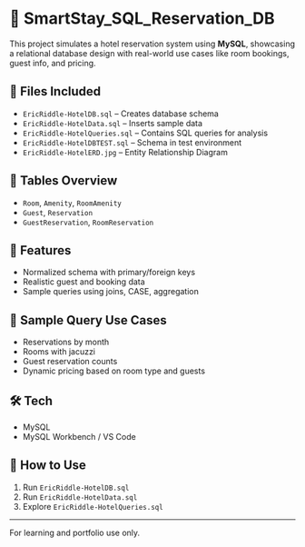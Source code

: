 # 🏨 SmartStay_SQL_Reservation_DB

This project simulates a hotel reservation system using **MySQL**, showcasing a relational database design with real-world use cases like room bookings, guest info, and pricing.

## 📁 Files Included
- `EricRiddle-HotelDB.sql` – Creates database schema
- `EricRiddle-HotelData.sql` – Inserts sample data
- `EricRiddle-HotelQueries.sql` – Contains SQL queries for analysis
- `EricRiddle-HotelDBTEST.sql` – Schema in test environment
- `EricRiddle-HotelERD.jpg` – Entity Relationship Diagram

## 🧱 Tables Overview
- `Room`, `Amenity`, `RoomAmenity`
- `Guest`, `Reservation`
- `GuestReservation`, `RoomReservation`

## 📌 Features
- Normalized schema with primary/foreign keys
- Realistic guest and booking data
- Sample queries using joins, CASE, aggregation

## 🧠 Sample Query Use Cases
- Reservations by month
- Rooms with jacuzzi
- Guest reservation counts
- Dynamic pricing based on room type and guests

## 🛠 Tech
- MySQL
- MySQL Workbench / VS Code

## 🚀 How to Use
1. Run `EricRiddle-HotelDB.sql`
2. Run `EricRiddle-HotelData.sql`
3. Explore `EricRiddle-HotelQueries.sql`

---

For learning and portfolio use only.
